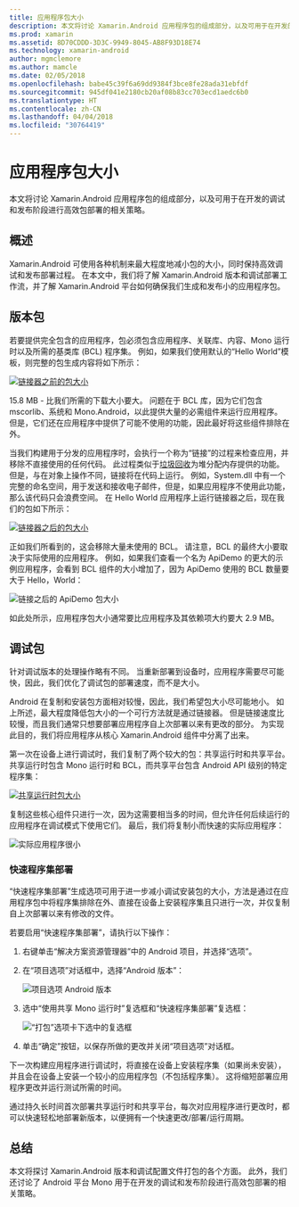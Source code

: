 ```yaml
---
title: 应用程序包大小
description: 本文将讨论 Xamarin.Android 应用程序包的组成部分，以及可用于在开发的调试和发布阶段进行高效包部署的相关策略。
ms.prod: xamarin
ms.assetid: 8D70CDDD-3D3C-9949-8045-AB8F93D18E74
ms.technology: xamarin-android
author: mgmclemore
ms.author: mamcle
ms.date: 02/05/2018
ms.openlocfilehash: babe45c39f6a69dd9384f3bce8fe28ada31ebfdf
ms.sourcegitcommit: 945df041e2180cb20af08b83cc703ecd1aedc6b0
ms.translationtype: HT
ms.contentlocale: zh-CN
ms.lasthandoff: 04/04/2018
ms.locfileid: "30764419"
---
```

# <a name="application-package-size"></a>应用程序包大小

本文将讨论 Xamarin.Android 应用程序包的组成部分，以及可用于在开发的调试和发布阶段进行高效包部署的相关策略。


## <a name="overview"></a>概述

Xamarin.Android 可使用各种机制来最大程度地减小包的大小，同时保持高效调试和发布部署过程。 在本文中，我们将了解 Xamarin.Android 版本和调试部署工作流，并了解 Xamarin.Android 平台如何确保我们生成和发布小的应用程序包。


## <a name="release-packages"></a>版本包

若要提供完全包含的应用程序，包必须包含应用程序、关联库、内容、Mono 运行时以及所需的基类库 (BCL) 程序集。 例如，如果我们使用默认的“Hello World”模板，则完整的包生成内容将如下所示：

[![链接器之前的包大小](app-package-size-images/hello-world-package-size-before-linker.png)](app-package-size-images/hello-world-package-size-before-linker.png#lightbox)

15.8 MB - 比我们所需的下载大小要大。 问题在于 BCL 库，因为它们包含 mscorlib、系统和 Mono.Android，以此提供大量的必需组件来运行应用程序。 但是，它们还在应用程序中提供了可能不使用的功能，因此最好将这些组件排除在外。

当我们构建用于分发的应用程序时，会执行一个称为“链接”的过程来检查应用，并移除不直接使用的任何代码。 此过程类似于[垃圾回收](~/android/internals/garbage-collection.md)为堆分配内存提供的功能。 但是，与在对象上操作不同，链接将在代码上运行。 例如，System.dll 中有一个完整的命名空间，用于发送和接收电子邮件，但是，如果应用程序不使用此功能，那么该代码只会浪费空间。 在 Hello World 应用程序上运行链接器之后，现在我们的包如下所示：

[![链接器之后的包大小](app-package-size-images/hello-world-package-size-after-linker.png)](app-package-size-images/hello-world-package-size-after-linker.png#lightbox)

正如我们所看到的，这会移除大量未使用的 BCL。 请注意，BCL 的最终大小要取决于实际使用的应用程序。 例如，如果我们查看一个名为 ApiDemo 的更大的示例应用程序，会看到 BCL 组件的大小增加了，因为 ApiDemo 使用的 BCL 数量要大于 Hello，World：

![链接之后的 ApiDemo 包大小](app-package-size-images/api-demo-package-size-after-linker.png)

如此处所示，应用程序包大小通常要比应用程序及其依赖项大约要大 2.9 MB。


## <a name="debug-packages"></a>调试包

针对调试版本的处理操作略有不同。 当重新部署到设备时，应用程序需要尽可能快，因此，我们优化了调试包的部署速度，而不是大小。

Android 在复制和安装包方面相对较慢，因此，我们希望包大小尽可能地小。 如上所述，最大程度降低包大小的一个可行方法就是通过链接器。 但是链接速度比较慢，而且我们通常只想要部署应用程序自上次部署以来有更改的部分。 为实现此目的，我们将应用程序从核心 Xamarin.Android 组件中分离了出来。

第一次在设备上进行调试时，我们复制了两个较大的包：共享运行时和共享平台。 共享运行时包含 Mono 运行时和 BCL，而共享平台包含 Android API 级别的特定程序集：

[![共享运行时包大小](app-package-size-images/shared-runtime-package-size.png)](app-package-size-images/shared-runtime-package-size.png#lightbox)

复制这些核心组件只进行一次，因为这需要相当多的时间，但允许任何后续运行的应用程序在调试模式下使用它们。 最后，我们将复制小而快速的实际应用程序：

![实际应用程序很小](app-package-size-images/hello-world-debug-application-no-link.png)

### <a name="fast-assembly-deployment"></a>快速程序集部署

“快速程序集部署”生成选项可用于进一步减小调试安装包的大小，方法是通过在应用程序包中将程序集排除在外、直接在设备上安装程序集且只进行一次，并仅复制自上次部署以来有修改的文件。

若要启用“快速程序集部署”，请执行以下操作：

1.  右键单击“解决方案资源管理器”中的 Android 项目，并选择“选项”。

2.  在“项目选项”对话框中，选择“Android 版本”：  

    ![项目选项 Android 版本](app-package-size-images/fastdev0.png)

3.  选中“使用共享 Mono 运行时”复选框和“快速程序集部署”复选框：  

    ![“打包”选项卡下选中的复选框](app-package-size-images/fastdev.png)

4.  单击“确定”按钮，以保存所做的更改并关闭“项目选项”对话框。


下一次构建应用程序进行调试时，将直接在设备上安装程序集（如果尚未安装），并且会在设备上安装一个较小的应用程序包（不包括程序集）。 这将缩短部署应用程序更改并运行测试所需的时间。

通过持久长时间首次部署共享运行时和共享平台，每次对应用程序进行更改时，都可以快速轻松地部署新版本，以便拥有一个快速更改/部署/运行周期。


## <a name="summary"></a>总结

本文将探讨 Xamarin.Android 版本和调试配置文件打包的各个方面。 此外，我们还讨论了 Android 平台 Mono 用于在开发的调试和发布阶段进行高效包部署的相关策略。
